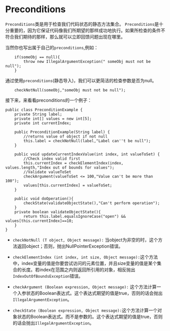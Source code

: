 # Preconditions
`Preconditions`类是用于检查我们代码状态的静态方法集合。
`Preconditions`是十分重要的，因为它保证代码像我们所期望的那样成功地执行。如果所检查的条件不符合我们期待的那样，那么就可以立即回馈问题出现在哪里。

当然你也写出属于自己的`preconditions`,例如：
```
    if(someObj == null){
        throw new IllegalArgumentException(" someObj must not be null");
    }
```
通过使用`preconditions`(静态导入)，我们可以更简洁的检查参数是否为null。
```
    checkNotNull(someObj,"someObj must not be null");
```

接下来，来看看preconditions的一个例子：
```
public class PreconditionExample {
    private String label;
    private int[] values = new int[5];
    private int currentIndex;

    public PreconditionExample(String label) {
        //returns value of object if not null
        this.label = checkNotNull(label,"Label can''t be null");
    }

    public void updateCurrentIndexValue(int index, int valueToSet) {
        //Check index valid first
        this.currentIndex = checkElementIndex(index, values.length,"Index out of bounds for values");
        //Validate valueToSet
        checkArgument(valueToSet <= 100,"Value can't be more than 100");
        values[this.currentIndex] = valueToSet;
    }

    public void doOperation(){
        checkState(validateObjectState(),"Can't perform operation");
    }
    private boolean validateObjectState(){
        return this.label.equalsIgnoreCase("open") && values[this.currentIndex]==10;
    }
}
```

- `checkNotNull (T object, Object message):` 当object为非空的时，这个方法返回object；否则，抛出NullPointerException错误。

- `checkElementIndex (int index, int size, Object message):`这个方法中，index变量的值是你要尝试访问的元素位置，并且size变量的值是某个集合的长度。若index在范围之内则返回所引用的对象，相反抛出`IndexOutOfBoundsException`错误。

- `checkArgument (Boolean expression, Object message):` 这个方法计算一个入参状态的Boolean表达式。这个表达式期望的值是true，否则的话会抛出`IllegalArgumentException`。

- `checkState (Boolean expression, Object message):`这个方法计算一个对象状态的Boolean表达式。而不是参数的。这个表达式期望的值是true，否则的话会抛出`IllegalArgumentException`。

